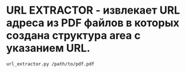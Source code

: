 # URL EXTRACTOR - извлекает URL адреса из PDF файлов в которых создана структура area с указанием URL.
```
url_extractor.py /path/to/pdf.pdf
```


